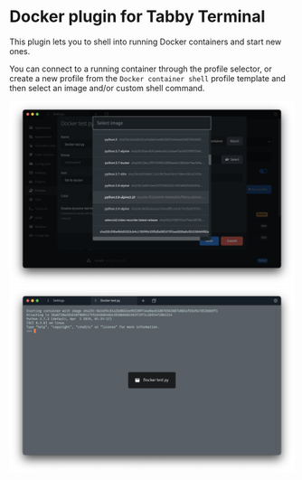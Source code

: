# Docker plugin for Tabby Terminal

This plugin lets you to shell into running Docker containers and start new ones.

You can connect to a running container through the profile selector, or create a new profile from the `Docker container shell` profile template and then select an image and/or custom shell command.

![](screenshot1.png)
![](screenshot2.png)
